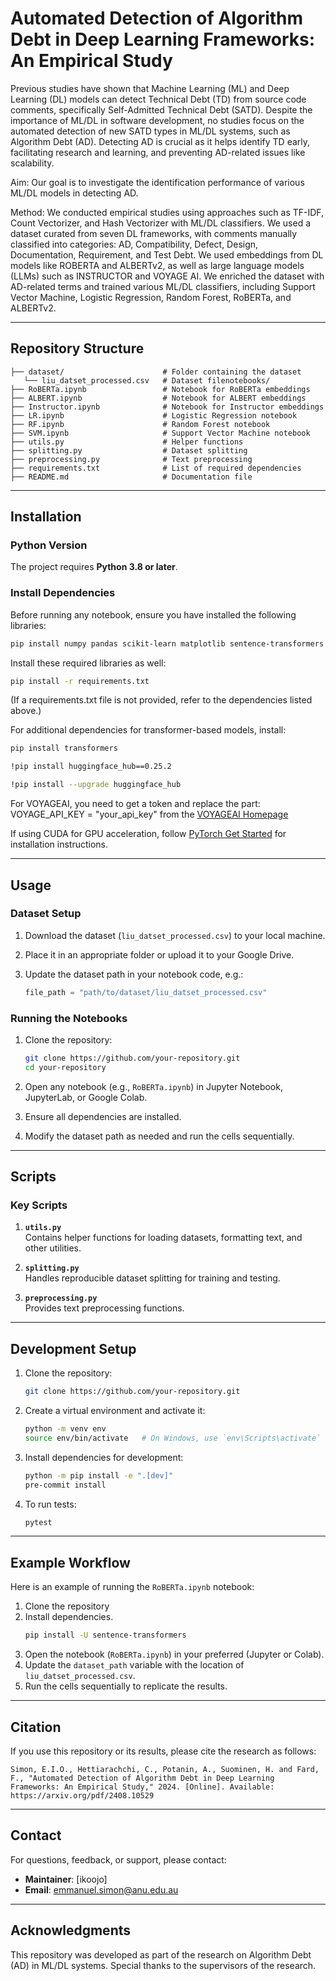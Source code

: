 # **Automated Detection of Algorithm Debt in Deep Learning Frameworks: An Empirical Study**

Previous studies have shown that Machine Learning (ML) and Deep Learning (DL) models can detect Technical Debt (TD) from source code comments, specifically Self-Admitted Technical Debt (SATD). Despite the importance of ML/DL in software development, no studies focus on the automated detection of new SATD types in ML/DL systems, such as Algorithm Debt (AD). Detecting AD is crucial as it helps identify TD early, facilitating research and learning, and preventing AD-related issues like scalability.

Aim: Our goal is to investigate the identification performance of various ML/DL models in detecting AD.

Method: We conducted empirical studies using approaches such as TF-IDF, Count Vectorizer, and Hash Vectorizer with ML/DL classifiers. We used a dataset curated from seven DL frameworks, with comments manually classified into categories: AD, Compatibility, Defect, Design, Documentation, Requirement, and Test Debt. We used embeddings from DL models like ROBERTA and ALBERTv2, as well as large language models (LLMs) such as INSTRUCTOR and VOYAGE AI. We enriched the dataset with AD-related terms and trained various ML/DL classifiers, including Support Vector Machine, Logistic Regression, Random Forest, RoBERTa, and ALBERTv2.

---

## **Repository Structure**

```
├── dataset/                      # Folder containing the dataset
   └── liu_datset_processed.csv   # Dataset filenotebooks/                       
├── RoBERTa.ipynb                 # Notebook for RoBERTa embeddings
├── ALBERT.ipynb                  # Notebook for ALBERT embeddings
├── Instructor.ipynb              # Notebook for Instructor embeddings
├── LR.ipynb                      # Logistic Regression notebook
├── RF.ipynb                      # Random Forest notebook
├── SVM.ipynb                     # Support Vector Machine notebook                         
├── utils.py                      # Helper functions
├── splitting.py                  # Dataset splitting
├── preprocessing.py              # Text preprocessing
├── requirements.txt              # List of required dependencies
├── README.md                     # Documentation file
```

---

## **Installation**

### **Python Version**

The project requires **Python 3.8 or later**.

### **Install Dependencies**
Before running any notebook, ensure you have installed the following libraries:

```bash
pip install numpy pandas scikit-learn matplotlib sentence-transformers
```

Install these required libraries as well:

```bash
pip install -r requirements.txt
```
(If a requirements.txt file is not provided, refer to the dependencies listed above.)

For additional dependencies for transformer-based models, install:

```bash
pip install transformers
```

```bash
!pip install huggingface_hub==0.25.2
```

```bash
!pip install --upgrade huggingface_hub
```

For VOYAGEAI, you need to get a token and replace the part: VOYAGE_API_KEY = "your_api_key" from the [VOYAGEAI Homepage](https://dash.voyageai.com/api-keys)

If using CUDA for GPU acceleration, follow [PyTorch Get Started](https://pytorch.org/get-started/locally/) for installation instructions.

---

## **Usage**

### **Dataset Setup**

1. Download the dataset (`liu_datset_processed.csv`) to your local machine.
2. Place it in an appropriate folder or upload it to your Google Drive.
3. Update the dataset path in your notebook code, e.g.:

   ```python
   file_path = "path/to/dataset/liu_datset_processed.csv"
   ```

### **Running the Notebooks**

1. Clone the repository:

   ```bash
   git clone https://github.com/your-repository.git
   cd your-repository
   ```

2. Open any notebook (e.g., `RoBERTa.ipynb`) in Jupyter Notebook, JupyterLab, or Google Colab.
3. Ensure all dependencies are installed.
4. Modify the dataset path as needed and run the cells sequentially.

---

## **Scripts**

### **Key Scripts**

1. **`utils.py`**  
   Contains helper functions for loading datasets, formatting text, and other utilities.

2. **`splitting.py`**  
   Handles reproducible dataset splitting for training and testing.

3. **`preprocessing.py`**  
   Provides text preprocessing functions.
---

## **Development Setup**

1. Clone the repository:

   ```bash
   git clone https://github.com/your-repository.git
   ```

2. Create a virtual environment and activate it:

   ```bash
   python -m venv env
   source env/bin/activate   # On Windows, use `env\Scripts\activate`
   ```

3. Install dependencies for development:

   ```bash
   python -m pip install -e ".[dev]"
   pre-commit install
   ```

4. To run tests:

   ```bash
   pytest
   ```

---

## **Example Workflow**

Here is an example of running the `RoBERTa.ipynb` notebook:

1. Clone the repository
2. Install dependencies.
   ```bash
   pip install -U sentence-transformers
   ```
4. Open the notebook (`RoBERTa.ipynb`) in your preferred (Jupyter or Colab).
5. Update the `dataset_path` variable with the location of `liu_datset_processed.csv`.
6. Run the cells sequentially to replicate the results.

---

## **Citation**

If you use this repository or its results, please cite the research as follows:

```plaintext
Simon, E.I.O., Hettiarachchi, C., Potanin, A., Suominen, H. and Fard, F., "Automated Detection of Algorithm Debt in Deep Learning Frameworks: An Empirical Study," 2024. [Online]. Available: https://arxiv.org/pdf/2408.10529
```

---

## **Contact**

For questions, feedback, or support, please contact:

- **Maintainer**: [ikoojo]
- **Email**: emmanuel.simon@anu.edu.au

---

## **Acknowledgments**

This repository was developed as part of the research on Algorithm Debt (AD) in ML/DL systems. Special thanks to the supervisors of the research.
